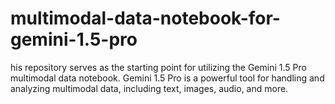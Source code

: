 # multimodal-data-notebook-for-gemini-1.5-pro
his repository serves as the starting point for utilizing the Gemini 1.5 Pro multimodal data notebook. Gemini 1.5 Pro is a powerful tool for handling and analyzing multimodal data, including text, images, audio, and more.

